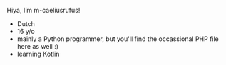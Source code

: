 Hiya, I’m m-caeliusrufus!
- Dutch
- 16 y/o
- mainly a Python programmer, but you'll find the occassional PHP file here as well :)
- learning Kotlin

<!---
m-caeliusrufus/m-caeliusrufus is a ✨ special ✨ repository because its `README.md` (this file) appears on your GitHub profile.
You can click the Preview link to take a look at your changes.
--->
